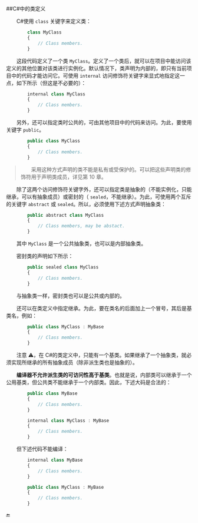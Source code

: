 ##C#中的类定义

&emsp;&emsp;C#使用 `class` 关键字来定义类：

```javascript
        class MyClass
        {
            // Class members.
        }
```

&emsp;&emsp;这段代码定义了一个类 `MyClass`。定义了一个类后，就可以在项目中能访问该定义的其他位置对该类进行实例化。默认情况下，类声明为内部的，即只有当前项目中的代码才能访问它。可使用 `internal` 访问修饰符关键字来显式地指定这一点，如下所示（但这是不必要的）：

```javascript
        internal class MyClass
        {
            // Class members.
        }
```

&emsp;&emsp;另外，还可以指定类时公共的，可由其他项目中的代码来访问。为此，要使用关键字 `public`。

```javascript
        public class MyClass
        {
            // Class members.
        }
```

>&emsp;&emsp;采用这种方式声明的类不能是私有或受保护的。可以把这些声明类的修饰符用于声明类成员，详见第 10 章。

&emsp;&emsp;除了这两个访问修饰符关键字外，还可以指定类是抽象的（不能实例化，只能继承，可以有抽象成员）或密封的（ `sealed`，不能继承）。为此，可使用两个互斥的关键字 `abstract` 或 `sealed`。所以，必须使用下述方式声明抽象类：

```javascript
        public abstract class MyClass
        {
            // Class members, may be abstact.
        }
```

&emsp;&emsp;其中 `MyClass` 是一个公共抽象类，也可以是内部抽象类。

&emsp;&emsp;密封类的声明如下所示：

```javascript
        public sealed class MyClass
        {
            // Class members.
        }
```

&emsp;&emsp;与抽象类一样，密封类也可以是公共或内部的。

&emsp;&emsp;还可以在类定义中指定继承。为此，要在类名的后面加上一个冒号，其后是基类名，例如：

```javascript
        public class MyClass : MyBase
        {
            // Class members.
        }
```

&emsp;&emsp;注意 ⚠️，在 C#的类定义中，只能有一个基类。如果继承了一个抽象类，就必须实现所继承的所有抽象成员（除非派生类也是抽象的）。

&emsp;&emsp;**编译器不允许派生类的可访问性高于基类**。也就是说，内部类可以继承于一个公用基类，但公共类不能继承于一个内部类。因此，下述大码是合法的：

```javascript
        public class MyBase
        {
            // Class members.
        }

        internal class MyClass : MyBase
        {
            // Class members.
        }
```

&emsp;&emsp;但下述代码不能编译：

```javascript
        internal class MyBase
        {
            // Class members.
        }

        public class MyClass : MyBase
        {
            // Class members.
        }
```












🔚